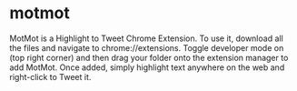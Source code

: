 # motmot
MotMot is a Highlight to Tweet Chrome Extension. To use it, download all the files and navigate to chrome://extensions. Toggle developer mode on (top right corner) and then drag your folder onto the extension manager to add MotMot. Once added, simply highlight text anywhere on the web and right-click to Tweet it.
